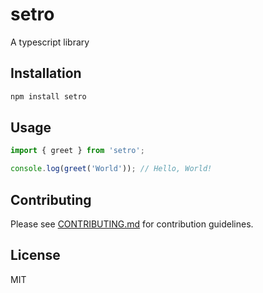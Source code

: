 # setro

A typescript library

## Installation

```bash
npm install setro
```

## Usage

```typescript
import { greet } from 'setro';

console.log(greet('World')); // Hello, World!
```

## Contributing

Please see [CONTRIBUTING.md](./CONTRIBUTING.md) for contribution guidelines.

## License

MIT
